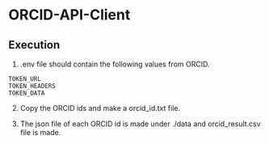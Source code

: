 # ORCID-API-Client
## Execution
1. .env file should contain the following values from ORCID.
```
TOKEN_URL
TOKEN_HEADERS
TOKEN_DATA
```
2. Copy the ORCID ids and make a orcid_id.txt file.

3. The json file of each ORCID id is made under ./data and orcid_result.csv file is made.